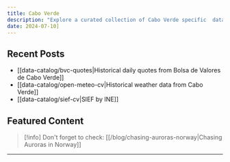```yaml
---
title: Cabo Verde
description: "Explore a curated collection of Cabo Verde specific  datasets."
date: 2024-07-10]
---
```


## Recent Posts

- [[data-catalog/bvc-quotes|Historical daily quotes from Bolsa de Valores de Cabo Verde]]
- [[data-catalog/open-meteo-cv|Historical weather data from Cabo Verde]]
- [[data-catalog/sief-cv|SIEF by INE]]

## Featured Content

> [!info] Don't forget to check:
> [[/blog/chasing-auroras-norway|Chasing Auroras in Norway]]

---



